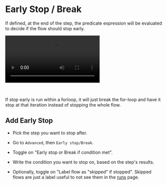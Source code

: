 # Early Stop / Break

If defined, at the end of the step, the predicate expression will be evaluated to decide if the flow should stop early.

<video
    className="border-2 rounded-xl object-cover w-full h-full"
    autoPlay
    loop
    controls
    id="main-video"
    src="/videos/early_stop.mp4"
/>

<br/>


If stop early is run within a forloop, it will just break the for-loop and have it stop at that iteration instead of stopping the whole flow.

## Add Early Stop

- Pick the step you want to stop after.

- Go to `Advanced`, then `Early stop/Break`.

- Toggle on "Early stop or Break if condition met".

- Write the condition you want to stop on, based on the step's results.

- Optionally, toggle on "Label flow as "skipped" if stopped". Skipped flows are just a label useful to not see them in the [runs](../core_concepts/5_monitor_past_and_future_runs/index.md) page.